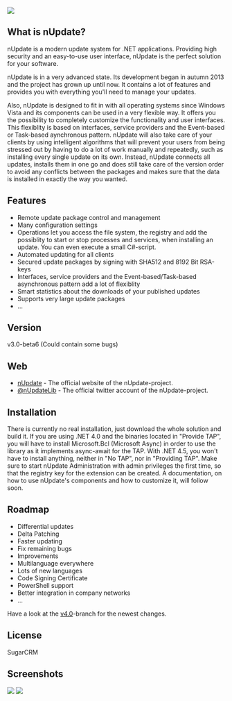 ![](http://www.nupdate.net/titlelogo.png)

What is nUpdate?
------
nUpdate is a modern update system for .NET applications.
Providing high security and an easy-to-use user interface, nUpdate is the perfect solution for your software.

nUpdate is in a very advanced state. Its development began in autumn 2013 and the project has grown up until now. It contains a lot of features and provides you with everything you'll need to manage your updates.

Also, nUpdate is designed to fit in with all operating systems since Windows Vista and its components can be used in a very flexible way. It offers you the possibility to completely customize the functionality and user interfaces. This flexiblity is based on interfaces, service providers and the Event-based or Task-based aynchronous pattern. nUpdate will also take care of your clients by using intelligent algorithms that will prevent your users from being stressed out by having to do a lot of work manually and repeatedly, such as installing every single update on its own. Instead, nUpdate connects all updates, installs them in one go and does still take care of the version order to avoid any conflicts between the packages and makes sure that the data is installed in exactly the way you wanted.

Features
------

- Remote update package control and management
- Many configuration settings
- Operations let you access the file system, the registry and add the possiblity to start or stop processes and services, when installing an update. You can even execute a small C#-script.
- Automated updating for all clients
- Secured update packages by signing with SHA512 and 8192 Bit RSA-keys
- Interfaces, service providers and the Event-based/Task-based asynchronous pattern add a lot of flexiblity
- Smart statistics about the downloads of your published updates
- Supports very large update packages
- ...
 
Version
------
v3.0-beta6 (Could contain some bugs)

Web
------
* [nUpdate] - The official website of the nUpdate-project.
* [@nUpdateLib] - The official twitter account of the nUpdate-project.

Installation
------

There is currently no real installation, just download the whole solution and build it. If you are using .NET 4.0 and the binaries located in "Provide TAP", you will have to install Microsoft.Bcl (Microsoft Async) in order to use the library as it implements async-await for the TAP. With .NET 4.5, you won't have to install anything, neither in "No TAP", nor in "Providing TAP". Make sure to start nUpdate Administration with admin privileges the first time, so that the registry key for the extension can be created.
A documentation, on how to use nUpdate's components and how to customize it, will follow soon.

Roadmap
------

- Differential updates
- Delta Patching
- Faster updating
- Fix remaining bugs
- Improvements
- Multilanguage everywhere
- Lots of new languages
- Code Signing Certificate
- PowerShell support
- Better integration in company networks
- ...

Have a look at the [v4.0]-branch for the newest changes.

License
------
SugarCRM

[v4.0]:https://www.github.com/ProgTrade/nUpdate/tree/v4.0
[nUpdate]:http://www.nupdate.net/
[@nUpdateLib]:http://twitter.com/nUpdateLib

Screenshots
------

![](https://www.nupdate.net/img/new-updates.png)
![](https://www.nupdate.net/img/updates-download.png)

